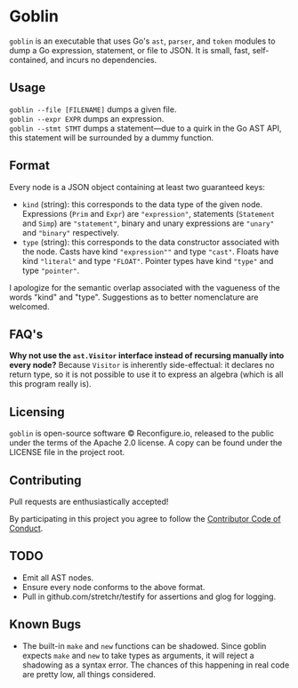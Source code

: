 Goblin
======

`goblin` is an executable that uses Go's `ast`, `parser`, and `token` modules to dump a Go expression, statement, or file to JSON. It is small, fast, self-contained, and incurs no dependencies.

## Usage

`goblin --file [FILENAME]` dumps a given file.  
`goblin --expr EXPR` dumps an expression.  
`goblin --stmt STMT` dumps a statement—due to a quirk in the Go AST API, this statement will be surrounded by a dummy function.

## Format

Every node is a JSON object containing at least two guaranteed keys:

* `kind` (string): this corresponds to the data type of the given node. Expressions (`Prim` and `Expr`) are `"expression"`, statements (`Statement` and `Simp`) are `"statement"`, binary and unary expressions are `"unary"` and `"binary"` respectively.
* `type` (string): this corresponds to the data constructor associated with the node. Casts have kind `"expression""` and type `"cast"`. Floats have kind `"literal"` and type `"FLOAT"`. Pointer types have kind `"type"` and type `"pointer"`.

I apologize for the semantic overlap associated with the vagueness of the words "kind" and "type". Suggestions as to better nomenclature are welcomed.

## FAQ's

**Why not use the `ast.Visitor` interface instead of recursing manually into every node?** Because `Visitor` is inherently side-effectual: it declares no return type, so it is not possible to use it to express an algebra (which is all this program really is).

## Licensing

`goblin` is open-source software © Reconfigure.io, released to the public under the terms of the Apache 2.0 license. A copy can be found under the LICENSE file in the project root.

## Contributing

Pull requests are enthusiastically accepted! 

By participating in this project you agree to follow the [Contributor Code of Conduct][coc].

## TODO

* Emit all AST nodes.
* Ensure every node conforms to the above format.
* Pull in github.com/stretchr/testify for assertions and glog for logging.

## Known Bugs

* The built-in `make` and `new` functions can be shadowed. Since goblin expects `make` and `new` to take types as arguments, it will reject a shadowing as a syntax error. The chances of this happening in real code are pretty low, all things considered.

[coc]: http://contributor-covenant.org/version/1/4/
